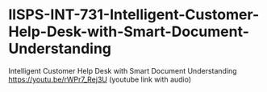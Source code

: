 # llSPS-INT-731-Intelligent-Customer-Help-Desk-with-Smart-Document-Understanding
Intelligent Customer Help Desk with Smart Document Understanding
https://youtu.be/rWPr7_Rej3U (youtube link with audio)
